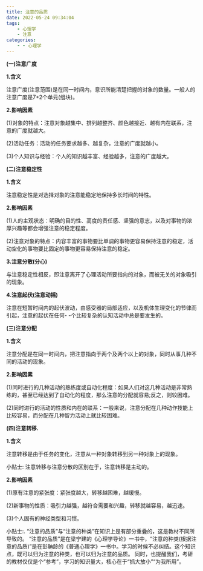 ```yaml
---
title: 注意的品质
date: 2022-05-24 09:34:04
tags: 
    - 心理学
    - 注意
categories:
    - - 心理学
---
```


**(一)注意广度**

**1.含义**

注意广度(注意范围)是在同一时间内，意识所能清楚把握的对象的数量。一般人的注意广度是7+2个单元(组块)。

**2.影响因素**

(1)对象的特点：注意对象越集中、排列越整齐、颜色越接近、越有内在联系，注意的广度就越大。

(2)活动任务：活动的任务要求越多、越复杂，注意的广度就越小。

(3)个人知识与经验：个人的知识越丰富、经验越多，注意的广度越大。



**(二)注意稳定性**

**1.含义**

注意稳定性是对选择对象的注意能稳定地保持多长时间的特性。

**2.影响因素**

(1)人的主观状态：明确的目的性、高度的责任感、坚强的意志，以及对事物的浓厚兴趣等都会增强注意的稳定程度。

(2)注意对象的特点：内容丰富的事物要比单调的事物更容易保持注意的稳定，活动空化的事物要比固定的事物更容易保持注意的稳定。

**3.注意分散(分心)**

与注意稳定性相反，即注意离开了心理活动所要指向的对象，而被无关的对象吸引的现象。

**4.注意起伏(注意动摇)**

注意在短暂时间内的起伏波动，由感受器的局部适应，以及机体生理变化的节律而引起，注意的起伏在任何- -个比较复杂的认知活动中总是要发生的。



**(三)注意分配**

**1.含义**

注意分配是在同一时间内，把注意指向于两个及两个以上的对象，同时从事几种不同的活动的现象。

**2.影响因素**

(1)同时进行的几种活动的熟练度或自动化程度：如果人们对这几种活动是非常熟练的，甚至已经达到了自动化的程度，那么注意的分配就容易;反之，则较困难。

(2)同时进行的活动的性质和内在的联系：一般来说，注意分配在几种动作技能上比较容易，而分配在几种智力活动上就比较困难。



**(四)注意转移.**

**1.含义**

注意转移是由于任务的变化，注意从一种对象转移到另一种对象上的现象。

小贴士:
注意转移与注意分散的区别在于，注意转移是主动的。

**2.影响因素**

(1)原有注意的紧张度：紧张度越大，转移越困难，越缓慢。

(2)新事物的性质：吸引力越强，越符合需要和兴趣，转移就越容易，越迅速。

(3)个人固有的神经类型和习惯。

小贴士:.
“注意的品质”与“注意的种类”在知识上是有部分重疊的，这是教材不同所导致的。
“注意的品质”是在梁宁建的《心理学导论》一书中，“注意的种类(根据注意的品质)”是在彭聃龄的《普通心理学》一书中。学习的时候不必纠结。这个知识点，既可以归为注意的种类，也可以归为注意的品质。
同时，也提醒我们，考研的教材仅仅是个“参考”，学习的知识量大，核心在于“抓大放小”“为我所用”。
